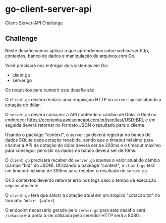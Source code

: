 # go-client-server-api

Client-Server-API Challenge

## Challenge

Neste desafio vamos aplicar o que aprendemos sobre _webserver_ http, contextos,
banco de dados e manipulação de arquivos com Go.

Você precisará nos entregar dois sistemas em Go:

-   client.go
-   server.go

Os requisitos para cumprir este desafio são:

O `client.go` deverá realizar uma requisição HTTP no `server.go` solicitando a cotação do dólar.

O `server.go` deverá consumir a API contendo o câmbio de Dólar e Real no endereço: <https://economia.awesomeapi.com.br/json/last/USD-BRL> e em seguida deverá retornar no formato JSON o resultado para o cliente.

Usando o package "context", o `server.go` deverá registrar no banco de dados SQLite cada cotação recebida, sendo que o timeout máximo para chamar a API de cotação do dólar deverá ser de 200ms e o timeout máximo para conseguir persistir os dados no banco deverá ser de 10ms.

O `client.go` precisará receber do `server.go` apenas o valor atual do câmbio (campo "bid" do JSON). Utilizando o package "context", o `client.go` terá um timeout máximo de 300ms para receber o resultado do `server.go`.

Os 3 contextos deverão retornar erro nos logs caso o tempo de execução seja insuficiente.

O `client.go` terá que salvar a cotação atual em um arquivo "cotacao.txt" no formato: `Dólar: {valor}`

O endpoint necessário gerado pelo `server.go` para este desafio será: `/cotacao` e a porta a ser utilizada pelo servidor HTTP será a 8080.
